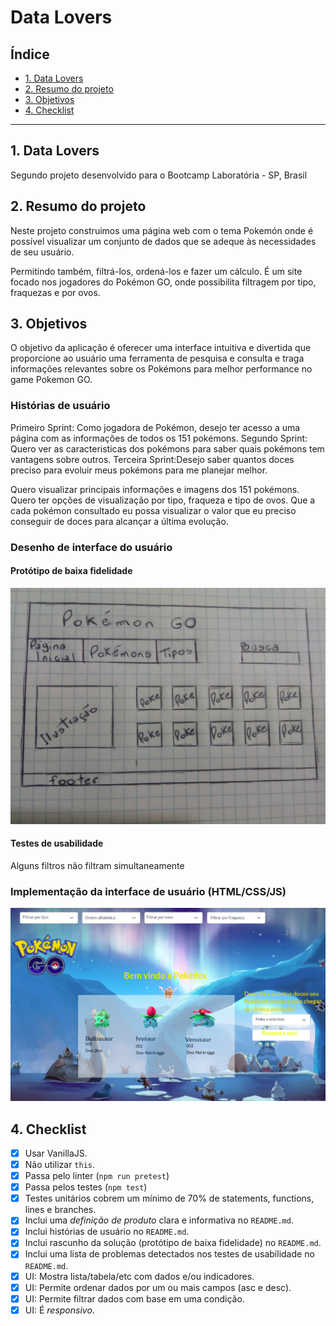 # Data Lovers

## Índice

* [1. Data Lovers](#1-data-lovers)
* [2. Resumo do projeto](#2-resumo-do-projeto)
* [3. Objetivos](#3-objetivos)
* [4. Checklist](#4-checklist)

***

## 1. Data Lovers
Segundo projeto desenvolvido para o Bootcamp Laboratória - SP, Brasil
## 2. Resumo do projeto

Neste projeto construimos uma página web com o tema Pokemón onde é possível visualizar um conjunto de dados 
que se adeque às necessidades de seu usuário.

Permitindo também, filtrá-los, ordená-los e fazer um cálculo.
É um site focado nos jogadores do Pokémon GO, onde possibilita filtragem por tipo, fraquezas e por ovos.


## 3. Objetivos

O objetivo da aplicação é oferecer uma interface intuitiva e divertida que proporcione ao usuário uma ferramenta de pesquisa e consulta e traga informações relevantes sobre os Pokémons para melhor performance no game Pokemon GO.


### Histórias de usuário

Primeiro Sprint: Como jogadora de Pokémon, desejo ter acesso a uma página com as informações de todos os 151 pokémons. Segundo Sprint: Quero ver as caracteristicas dos pokémons para saber quais pokémons tem vantagens sobre outros. Terceira Sprint:Desejo saber quantos doces preciso para evoluir meus pokémons para me planejar melhor.

Quero visualizar principais informações e imagens dos 151 pokémons. Quero ter opções de visualização por tipo, fraqueza e tipo de ovos. Que a cada pokémon consultado eu possa visualizar o valor que eu preciso conseguir de doces para alcançar a última evolução.

### Desenho de interface do usuário
#### Protótipo de baixa fidelidade
![](prototipo.jpg)


#### Testes de usabilidade
Alguns filtros não filtram simultaneamente

### Implementação da interface de usuário (HTML/CSS/JS)
![](interface.png)


## 4. Checklist

* [x] Usar VanillaJS.
* [x] Não utilizar `this`.
* [x] Passa pelo linter (`npm run pretest`)
* [x] Passa pelos testes (`npm test`)
* [x] Testes unitários cobrem um mínimo de 70% de statements, functions,
  lines e branches.
* [x] Inclui uma _definição de produto_ clara e informativa no `README.md`.
* [x] Inclui histórias de usuário no `README.md`.
* [x] Inclui rascunho da solução (protótipo de baixa fidelidade) no
  `README.md`.
* [x] Inclui uma lista de problemas detectados nos testes de usabilidade no `README.md`.
* [x] UI: Mostra lista/tabela/etc com dados e/ou indicadores.
* [x] UI: Permite ordenar dados por um ou mais campos (asc e desc).
* [x] UI: Permite filtrar dados com base em uma condição.
* [x] UI: É _responsivo_.
